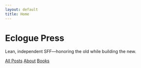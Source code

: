```yaml
---
layout: default
title: Home
---
```


<div class="max-w-5xl mx-auto px-4 sm:px-6 lg:px-8 py-16" style="color: var(--text);">
  <h1 class="text-4xl md:text-5xl font-bold mb-6" style="font-family: var(--font-display);">
    Eclogue Press
  </h1>
  <p class="text-lg mb-8" style="color: var(--text-muted);">
    Lean, independent SFF—honoring the old while building the new.
  </p>

  <p class="space-x-4">
    <a href="{{ '/posts/' | relative_url }}">All Posts</a>
    <a href="{{ '/about/' | relative_url }}">About</a>
    <a href="{{ '/books/' | relative_url }}">Books</a>
  </p>
</div>
